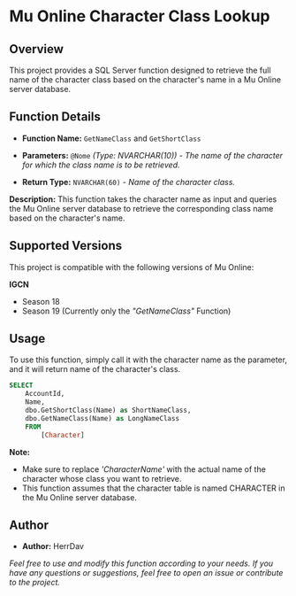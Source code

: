 
# Mu Online Character Class Lookup

## Overview
This project provides a SQL Server function designed to retrieve the full name of the character class based on the character's name in a Mu Online server database.
## Function Details
- **Function Name:** `GetNameClass` and `GetShortClass`

- **Parameters:** `@Nome` *(Type: NVARCHAR(10)) - The name of the character for which the class name is to be retrieved.*

- **Return Type:** `NVARCHAR(60)` - *Name of the character class.*

**Description:** This function takes the character name as input and queries the Mu Online server database to retrieve the corresponding class name based on the character's name.
## Supported Versions
This project is compatible with the following versions of Mu Online:

**IGCN**
- Season 18
- Season 19 (Currently only the *"GetNameClass"* Function)
## Usage
To use this function, simply call it with the character name as the parameter, and it will return name of the character's class.

```sql
SELECT 
	AccountId, 
	Name, 
	dbo.GetShortClass(Name) as ShortNameClass, 
	dbo.GetNameClass(Name) as LongNameClass 
	FROM 
		[Character]
```
**Note:**
- Make sure to replace *'CharacterName'* with the actual name of the character whose class you want to retrieve.
- This function assumes that the character table is named CHARACTER in the Mu Online server database.
## Author
- **Author:** HerrDav

*Feel free to use and modify this function according to your needs. If you have any questions or suggestions, feel free to open an issue or contribute to the project.*
